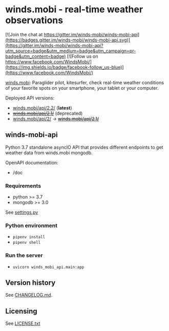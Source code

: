 winds.mobi - real-time weather observations
===========================================

[![Join the chat at https://gitter.im/winds-mobi/winds-mobi-api](https://badges.gitter.im/winds-mobi/winds-mobi-api.svg)](https://gitter.im/winds-mobi/winds-mobi-api?utm_source=badge&utm_medium=badge&utm_campaign=pr-badge&utm_content=badge)
[![Follow us on https://www.facebook.com/WindsMobi/](https://img.shields.io/badge/facebook-follow_us-blue)](https://www.facebook.com/WindsMobi/)

[winds.mobi](http://winds.mobi): Paraglider pilot, kitesurfer, check real-time weather conditions of your favorite spots
on your smartphone, your tablet or your computer.

Deployed API versions:
- [winds.mobi/api/2.2/](https://winds.mobi/api/2.2/doc) (**latest**)
- ~~[winds.mobi/api/2.1/](https://winds.mobi/api/2.1/doc)~~ (deprecated)
- [winds.mobi/api/2/](https://winds.mobi/api/2/doc) -> ~~[winds.mobi/api/2.1/](https://winds.mobi/api/2.1/doc)~~

winds-mobi-api
--------------------

Python 3.7 standalone asyncIO API that provides different endpoints to get weather data from winds.mobi mongodb.

OpenAPI documentation:
- /doc

### Requirements

- python >= 3.7
- mongodb >= 3.0

See [settings.py](settings.py)

### Python environment

- `pipenv install`
- `pipenv shell`

### Run the server

- `uvicorn winds_mobi_api.main:app`

Version history
---------------

See [CHANGELOG.md](CHANGELOG.md).

Licensing
---------

See [LICENSE.txt](LICENSE.txt)

